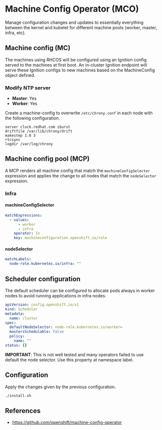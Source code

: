 # Machine Config Operator (MCO)

Manage configuration changes and updates to essentially everything between the kernel and kubelet for different machine pools (worker, master, infra, etc).

## Machine config (MC)

The machines using RHCOS will be configured using an Ignition config served to the machines at first boot. An in-cluster Ignition endpoint will serve these Ignition configs to new machines based on the MachineConfig object defined.

### Modify NTP server

- **Master**: Yes
- **Worker**: Yes

Create a machine-config to overwrite `/etc/chrony.conf` in each node with the following configuration.

```
server clock.redhat.com iburst
driftfile /var/lib/chrony/drift
makestep 1.0 3
rtcsync
logdir /var/log/chrony
```

## Machine config pool (MCP)

A MCP renders all machine config that match the `machineConfigSelector` expression and applies the change to all nodes that match the `nodeSelector` expression.

### Infra

#### machineConfigSelector

```yaml
matchExpressions:
  - values:
      - worker
      - infra
    operator: In
    key: machineconfiguration.openshift.io/role
```

#### nodeSelector

```yaml
matchLabels:
  node-role.kubernetes.io/infra: ""
```

## Scheduler configuration

The default scheduler can be configured to allocate pods always in worker nodes to avoid running applications in infra nodes.

```yaml
apiVersion: config.openshift.io/v1
kind: Scheduler
metadata:
  name: cluster
spec:
  defaultNodeSelector: node-role.kubernetes.io/worker=
  mastersSchedulable: false
  policy:
    name: ""
status: {}
```

**IMPORTANT**: This is not well tested and many operators failed to use default the node selector. Use this property at namespace label.

## Configuration

Apply the changes given by the previous configuration.

```bash
./install.sh
```

## References

- https://github.com/openshift/machine-config-operator
